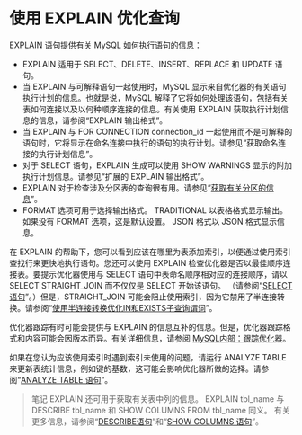 # 使用 EXPLAIN 优化查询

EXPLAIN 语句提供有关 MySQL 如何执行语句的信息：

- EXPLAIN 适用于 SELECT、DELETE、INSERT、REPLACE 和 UPDATE 语句。
- 当 EXPLAIN 与可解释语句一起使用时，MySQL 显示来自优化器的有关语句执行计划的信息。也就是说，MySQL 解释了它将如何处理该语句，包括有关表如何连接以及以何种顺序连接的信息。有关使用 EXPLAIN 获取执行计划信息的信息，请参阅“EXPLAIN 输出格式”。
- 当 EXPLAIN 与 FOR CONNECTION connection_id 一起使用而不是可解释的语句时，它将显示在命名连接中执行的语句的执行计划。请参见“获取命名连接的执行计划信息”。
- 对于 SELECT 语句，EXPLAIN 生成可以使用 SHOW WARNINGS 显示的附加执行计划信息。请参见“扩展的 EXPLAIN 输出格式”。
- EXPLAIN 对于检查涉及分区表的查询很有用。请参见“[获取有关分区的信息](https://dev.mysql.com/doc/refman/8.0/en/partitioning-info.html)”。
- FORMAT 选项可用于选择输出格式。 TRADITIONAL 以表格格式显示输出。如果没有 FORMAT 选项，这是默认设置。 JSON 格式以 JSON 格式显示信息。

在 EXPLAIN 的帮助下，您可以看到应该在哪里为表添加索引，以便通过使用索引查找行来更快地执行语句。您还可以使用 EXPLAIN 检查优化器是否以最佳顺序连接表。要提示优化器使用与 SELECT 语句中表命名顺序相对应的连接顺序，请以 SELECT STRAIGHT_JOIN 而不仅仅是 SELECT 开始该语句。 （请参阅“[SELECT语句](https://dev.mysql.com/doc/refman/8.0/en/select.html)”。）但是，STRAIGHT_JOIN 可能会阻止使用索引，因为它禁用了半连接转换。请参阅“[使用半连接转换优化IN和EXISTS子查询谓词](https://dev.mysql.com/doc/refman/8.0/en/semijoins.html)”。

优化器跟踪有时可能会提供与 EXPLAIN 的信息互补的信息。但是，优化器跟踪格式和内容可能会因版本而异。有关详细信息，请参阅 [MySQL内部：跟踪优化器](https://dev.mysql.com/doc/internals/en/optimizer-tracing.html)。

如果在您认为应该使用索引时遇到索引未使用的问题，请运行 ANALYZE TABLE 来更新表统计信息，例如键的基数，这可能会影响优化器所做的选择。请参阅“[ANALYZE TABLE 语句](https://dev.mysql.com/doc/refman/8.0/en/analyze-table.html)”。

> 笔记
EXPLAIN 还可用于获取有关表中列的信息。 EXPLAIN tbl_name 与 DESCRIBE tbl_name 和 SHOW COLUMNS FROM tbl_name 同义。 有关更多信息，请参阅“[DESCRIBE语句](https://dev.mysql.com/doc/refman/8.0/en/describe.html)”和“[SHOW COLUMNS 语句](https://dev.mysql.com/doc/refman/8.0/en/show-columns.html)”。
